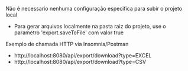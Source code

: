 Não é necessario nenhuma configuração especifica para subir o projeto local
 - Para gerar arquivos localmente na pasta raiz do projeto, use o parametro 'export.saveToFile' com valor true

Exemplo de chamada HTTP via Insomnia/Postman
 - http://localhost:8080/api/export/download?type=EXCEL
 - http://localhost:8080/api/export/download?type=CSV
